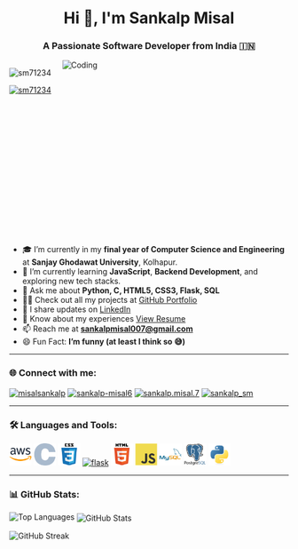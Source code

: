 <h1 align="center">Hi 👋, I'm Sankalp Misal</h1>
<h3 align="center">A Passionate Software Developer from India 🇮🇳</h3>

<div align="left" style="display: flex; align-items: flex-start; gap: 20px;">
  <div>
    <p> <img src="https://komarev.com/ghpvc/?username=sm71234&label=Profile%20views&color=0e75b6&style=flat" alt="sm71234" /> </p>
    <p> <a href="https://github.com/ryo-ma/github-profile-trophy"><img src="https://github-profile-trophy.vercel.app/?username=sm71234" alt="sm71234" /></a> </p>
  </div>
  <img align="right" alt="Coding" width="300" height="300" src="https://media.giphy.com/media/v1.Y2lkPWVjZjA1ZTQ3bHpkNmw2NDFyZThvcnNwaWV2ZHRoNHhmMWo1MWU4NmN5aWdoZmRiZSZlcD12MV9naWZzX3NlYXJjaCZjdD1n/CuuSHzuc0O166MRfjt/giphy.gif" />
</div>

<br>

- 🎓 I’m currently in my **final year of Computer Science and Engineering** at **Sanjay Ghodawat University**, Kolhapur.  
- 🌱 I’m currently learning **JavaScript**, **Backend Development**, and exploring new tech stacks.  
- 💬 Ask me about **Python, C, HTML5, CSS3, Flask, SQL**  
- 👨‍💻 Check out all my projects at [GitHub Portfolio](https://github.com/SM71234)  
- 📝 I share updates on [LinkedIn](https://www.linkedin.com/in/sankalp-misal6/)  
- 📄 Know about my experiences [View Resume](https://drive.google.com/file/d/1F-dkkCzVCraJpEuWhMm-8Le4L0s7da8t/view?usp=sharing)  
- 📫 Reach me at **sankalpmisal007@gmail.com**  
- 😄 Fun Fact: **I’m funny (at least I think so 😅)**

---

### 🌐 Connect with me:
<p align="left">
  <a href="https://twitter.com/misalsankalp" target="blank"><img align="center" src="https://raw.githubusercontent.com/rahuldkjain/github-profile-readme-generator/master/src/images/icons/Social/twitter.svg" alt="misalsankalp" height="30" width="40" /></a>
  <a href="https://linkedin.com/in/sankalp-misal6" target="blank"><img align="center" src="https://raw.githubusercontent.com/rahuldkjain/github-profile-readme-generator/master/src/images/icons/Social/linked-in-alt.svg" alt="sankalp-misal6" height="30" width="40" /></a>
  <a href="https://fb.com/sankalp.misal.7" target="blank"><img align="center" src="https://raw.githubusercontent.com/rahuldkjain/github-profile-readme-generator/master/src/images/icons/Social/facebook.svg" alt="sankalp.misal.7" height="30" width="40" /></a>
  <a href="https://instagram.com/sankalp_sm" target="blank"><img align="center" src="https://raw.githubusercontent.com/rahuldkjain/github-profile-readme-generator/master/src/images/icons/Social/instagram.svg" alt="sankalp_sm" height="30" width="40" /></a>
</p>

---

### 🛠️ Languages and Tools:
<p align="left">
  <a href="https://aws.amazon.com" target="_blank"><img src="https://raw.githubusercontent.com/devicons/devicon/master/icons/amazonwebservices/amazonwebservices-original-wordmark.svg" alt="aws" width="40" height="40"/></a>
  <a href="https://www.cprogramming.com/" target="_blank"><img src="https://raw.githubusercontent.com/devicons/devicon/master/icons/c/c-original.svg" alt="c" width="40" height="40"/></a>
  <a href="https://www.w3schools.com/css/" target="_blank"><img src="https://raw.githubusercontent.com/devicons/devicon/master/icons/css3/css3-original-wordmark.svg" alt="css3" width="40" height="40"/></a>
  <a href="https://flask.palletsprojects.com/" target="_blank"><img src="https://www.vectorlogo.zone/logos/pocoo_flask/pocoo_flask-icon.svg" alt="flask" width="40" height="40"/></a>
  <a href="https://www.w3.org/html/" target="_blank"><img src="https://raw.githubusercontent.com/devicons/devicon/master/icons/html5/html5-original-wordmark.svg" alt="html5" width="40" height="40"/></a>
  <a href="https://developer.mozilla.org/en-US/docs/Web/JavaScript" target="_blank"><img src="https://raw.githubusercontent.com/devicons/devicon/master/icons/javascript/javascript-original.svg" alt="javascript" width="40" height="40"/></a>
  <a href="https://www.mysql.com/" target="_blank"><img src="https://raw.githubusercontent.com/devicons/devicon/master/icons/mysql/mysql-original-wordmark.svg" alt="mysql" width="40" height="40"/></a>
  <a href="https://www.postgresql.org" target="_blank"><img src="https://raw.githubusercontent.com/devicons/devicon/master/icons/postgresql/postgresql-original-wordmark.svg" alt="postgresql" width="40" height="40"/></a>
  <a href="https://www.python.org" target="_blank"><img src="https://raw.githubusercontent.com/devicons/devicon/master/icons/python/python-original.svg" alt="python" width="40" height="40"/></a>
</p>

---

### 📊 GitHub Stats:
<p><img align="left" src="https://github-readme-stats.vercel.app/api/top-langs?username=sm71234&show_icons=true&locale=en&layout=compact" alt="Top Languages" /></p>

<p>&nbsp;<img align="center" src="https://github-readme-stats.vercel.app/api?username=sm71234&show_icons=true&locale=en" alt="GitHub Stats" /></p>

<p><img align="center" src="https://github-readme-streak-stats.herokuapp.com/?user=sm71234&" alt="GitHub Streak" /></p>
